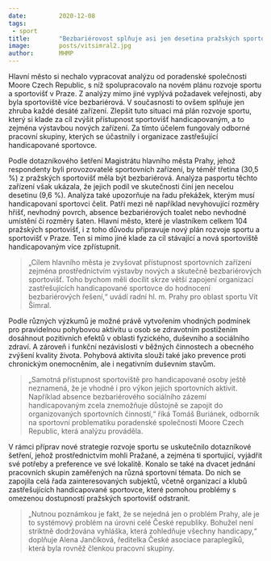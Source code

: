 ```yaml
---
date:         2020-12-08
tags:         
 - sport
title:        "Bezbariérovost splňuje asi jen desetina pražských sportovišť. Pomoci zlepšit situaci má nový plán rozvoje sportu"
image: 	      posts/vitsimral2.jpg
author:       MHMP
---
```


Hlavní město si nechalo vypracovat analýzu od poradenské společnosti Moore Czech Republic, s níž spolupracovalo na novém plánu rozvoje sportu a sportovišť v Praze. Z analýzy mimo jiné vyplývá požadavek veřejnosti, aby byla sportoviště více bezbariérová. V současnosti to ovšem splňuje jen zhruba každé desáté zařízení. Zlepšit tuto situaci má plán rozvoje sportu, který si klade za cíl zvýšit přístupnost sportovišť handicapovaným, a to zejména výstavbou nových zařízení. Za tímto účelem fungovaly odborné pracovní skupiny, kterých se účastnily i organizace zastřešující handicapované sportovce.

Podle dotazníkového šetření Magistrátu hlavního města Prahy, jehož respondenty byli provozovatelé sportovních zařízení, by téměř třetina (30,5 %) z pražských sportovišť měla být bezbariérová. Analýza pasportu těchto zařízení však ukázala, že jejich podíl ve skutečnosti činí jen necelou desetinu (9,6 %). Analýza také upozorňuje na řadu překážek, kterým musí handicapovaní sportovci čelit. Patří mezi ně například nevyhovující rozměry hřišť, nevhodný povrch, absence bezbariérových toalet nebo nevhodné umístění či rozměry šaten. Hlavní město, které je vlastníkem celkem 104 pražských sportovišť, i z toho důvodu připravuje nový plán rozvoje sportu a sportovišť v Praze. Ten si mimo jiné klade za cíl stávající a nová sportoviště handicapovaným více zpřístupnit.

> „Cílem hlavního města je zvyšovat přístupnost sportovních zařízení zejména prostřednictvím výstavby nových a skutečně bezbariérových sportovišť. Toho bychom měli docílit skrze větší zapojení organizací zastřešujících handicapované sportovce do hodnocení bezbariérových řešení,“ uvádí radní hl. m. Prahy pro oblast sportu Vít Šimral.

Podle různých výzkumů je možné právě vytvořením vhodných podmínek pro pravidelnou pohybovou aktivitu u osob se zdravotním postižením dosáhnout pozitivních efektů v oblasti fyzického, duševního a sociálního zdraví. A zároveň i funkční nezávislosti v běžných činnostech a obecného zvýšení kvality života. Pohybová aktivita slouží také jako prevence proti chronickým onemocněním, ale i negativním duševním stavům. 

> „Samotná přístupnost sportoviště pro handicapované osoby ještě neznamená, že je vhodné i pro výkon jejich sportovních aktivit. Například absence bezbariérového sociálního zázemí handicapovaným zcela znemožňuje důstojně se zapojit do organizovaných sportovních činností,“ říká Tomáš Buriánek, odborník na sportovní problematiku poradenské společnosti Moore Czech Republic, která analýzu prováděla.

V rámci příprav nové strategie rozvoje sportu se uskutečnilo dotazníkové šetření, jehož prostřednictvím mohli Pražané, a zejména ti sportující, vyjádřit své potřeby a preference ve své lokalitě. Konalo se také na dvacet jednání pracovních skupin zaměřených na různá sportovní témata. Do nich se zapojila celá řada zainteresovaných subjektů, včetně organizací a klubů zastřešujících handicapované sportovce, které pomohou problémy s omezenou dostupností pražských sportovišť odstranit. 

> „Nutnou poznámkou je fakt, že se nejedná jen o problém Prahy, ale je to systémový problém na úrovni celé České republiky. Bohužel není striktně dodržována vyhláška, která zohledňuje všechny handicapy,“ doplňuje Alena Jančíková, ředitelka České asociace paraplegiků, která byla rovněž členkou pracovní skupiny.
